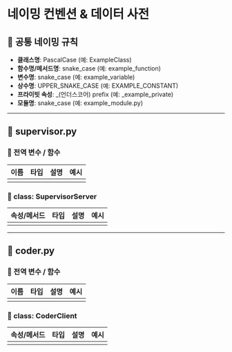 # 네이밍 컨벤션 & 데이터 사전

## 📌 공통 네이밍 규칙
- **클래스명**: PascalCase (예: ExampleClass)
- **함수명/메서드명**: snake_case (예: example_function)
- **변수명**: snake_case (예: example_variable)
- **상수명**: UPPER_SNAKE_CASE (예: EXAMPLE_CONSTANT)
- **프라이빗 속성**: _(언더스코어) prefix (예: _example_private)
- **모듈명**: snake_case (예: example_module.py)

---

## 📄 supervisor.py
### 🔹 전역 변수 / 함수
| 이름 | 타입 | 설명 | 예시 |
|------|------|------|------|
|      |      |      |      |

### 🔹 class: SupervisorServer
| 속성/메서드 | 타입 | 설명 | 예시 |
|-------------|------|------|------|
|             |      |      |      |

---

## 📄 coder.py
### 🔹 전역 변수 / 함수
| 이름 | 타입 | 설명 | 예시 |
|------|------|------|------|
|      |      |      |      |

### 🔹 class: CoderClient
| 속성/메서드 | 타입 | 설명 | 예시 |
|-------------|------|------|------|
|             |      |      |      |


